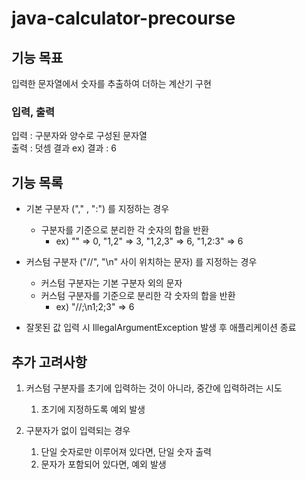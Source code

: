 # java-calculator-precourse

## 기능 목표
입력한 문자열에서 숫자를 추출하여 더하는 계산기 구현

### 입력, 출력
입력 : 구분자와 양수로 구성된 문자열 \
출력 : 덧셈 결과 ex) 결과 : 6

## 기능 목록

- 기본 구분자 ("," , ":") 를 지정하는 경우
    - 구분자를 기준으로 분리한 각 숫자의 합을 반환
        - ex) "" => 0, "1,2" => 3, "1,2,3" => 6, "1,2:3" => 6

- 커스텀 구분자 ("//", "\n" 사이 위치하는 문자) 를 지정하는 경우
    - 커스텀 구분자는 기본 구분자 외의 문자
    - 커스텀 구분자를 기준으로 분리한 각 숫자의 합을 반환
        - ex) "//;\n1;2;3" => 6

- 잘못된 값 입력 시 IllegalArgumentException 발생 후 애플리케이션 종료

## 추가 고려사항

1. 커스텀 구분자를 초기에 입력하는 것이 아니라, 중간에 입력하려는 시도
   1. 초기에 지정하도록 예외 발생 
  
 
2. 구분자가 없이 입력되는 경우
   1. 단일 숫자로만 이루어져 있다면, 단일 숫자 출력
   2. 문자가 포함되어 있다면, 예외 발생